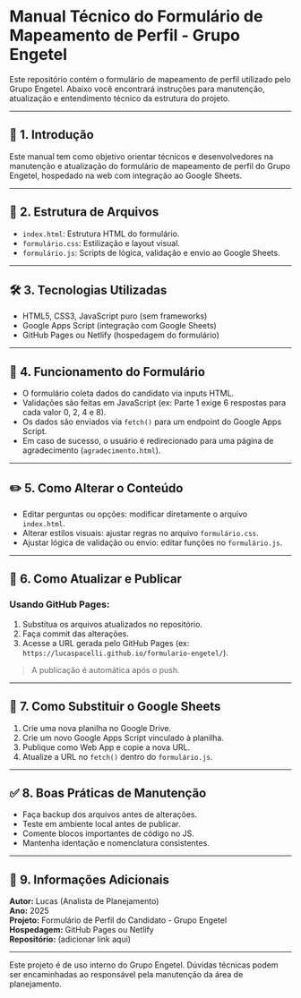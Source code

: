# Manual Técnico do Formulário de Mapeamento de Perfil - Grupo Engetel

Este repositório contém o formulário de mapeamento de perfil utilizado pelo Grupo Engetel. Abaixo você encontrará instruções para manutenção, atualização e entendimento técnico da estrutura do projeto.

---

## 📌 1. Introdução

Este manual tem como objetivo orientar técnicos e desenvolvedores na manutenção e atualização do formulário de mapeamento de perfil do Grupo Engetel, hospedado na web com integração ao Google Sheets.

---

## 📁 2. Estrutura de Arquivos

- `index.html`: Estrutura HTML do formulário.
- `formulário.css`: Estilização e layout visual.
- `formulário.js`: Scripts de lógica, validação e envio ao Google Sheets.

---

## 🛠️ 3. Tecnologias Utilizadas

- HTML5, CSS3, JavaScript puro (sem frameworks)
- Google Apps Script (integração com Google Sheets)
- GitHub Pages ou Netlify (hospedagem do formulário)

---

## 🚀 4. Funcionamento do Formulário

- O formulário coleta dados do candidato via inputs HTML.
- Validações são feitas em JavaScript (ex: Parte 1 exige 6 respostas para cada valor 0, 2, 4 e 8).
- Os dados são enviados via `fetch()` para um endpoint do Google Apps Script.
- Em caso de sucesso, o usuário é redirecionado para uma página de agradecimento (`agradecimento.html`).

---

## ✏️ 5. Como Alterar o Conteúdo

- Editar perguntas ou opções: modificar diretamente o arquivo `index.html`.
- Alterar estilos visuais: ajustar regras no arquivo `formulário.css`.
- Ajustar lógica de validação ou envio: editar funções no `formulário.js`.

---

## 🔄 6. Como Atualizar e Publicar

### Usando GitHub Pages:

1. Substitua os arquivos atualizados no repositório.
2. Faça commit das alterações.
3. Acesse a URL gerada pelo GitHub Pages (ex: `https://lucaspacelli.github.io/formulario-engetel/`).

> A publicação é automática após o push.

---

## 🧩 7. Como Substituir o Google Sheets

1. Crie uma nova planilha no Google Drive.
2. Crie um novo Google Apps Script vinculado à planilha.
3. Publique como Web App e copie a nova URL.
4. Atualize a URL no `fetch()` dentro do `formulário.js`.

---

## ✅ 8. Boas Práticas de Manutenção

- Faça backup dos arquivos antes de alterações.
- Teste em ambiente local antes de publicar.
- Comente blocos importantes de código no JS.
- Mantenha identação e nomenclatura consistentes.

---

## 📇 9. Informações Adicionais

**Autor:** Lucas (Analista de Planejamento)  
**Ano:** 2025  
**Projeto:** Formulário de Perfil do Candidato - Grupo Engetel  
**Hospedagem:** GitHub Pages ou Netlify  
**Repositório:** (adicionar link aqui)

---

Este projeto é de uso interno do Grupo Engetel. Dúvidas técnicas podem ser encaminhadas ao responsável pela manutenção da área de planejamento.
